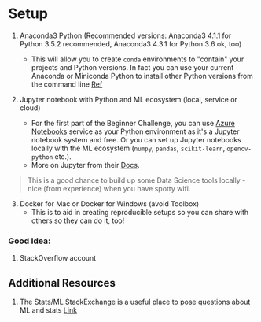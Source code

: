 # Setup

1.  Anaconda3 Python (Recommended versions:  Anaconda3 4.1.1 for Python 3.5.2 recommended, Anaconda3 4.3.1 for Python 3.6 ok, too)
    *  This will allow you to create `conda` environments to "contain" your projects and Python versions.  In fact you can use your current Anaconda or Miniconda Python to install other Python versions from the command line [Ref](https://conda.io/docs/user-guide/tasks/manage-environments.html#creating-an-environment-with-commands)

2. Jupyter notebook with Python and ML ecosystem (local, service or cloud)

    *  For the first part of the Beginner Challenge, you can use [Azure Notebooks](https://notebooks.azure.com) service as your Python environment as it's a Jupyter notebook system and free.  Or you can set up Jupyter notebooks locally with the ML ecosystem (`numpy`, `pandas`, `scikit-learn`, `opencv-python` etc.).
    * More on Jupyter from their [Docs](https://jupyter.readthedocs.io/en/latest/index.html).

> This is a good chance to build up some Data Science tools locally - nice (from experience) when you have spotty wifi.

3. Docker for Mac or Docker for Windows (avoid Toolbox)
    * This is to aid in creating reproducible setups so you can share with others so they can do it, too!

### Good Idea:

1.  StackOverflow account

## Additional Resources

1.  The Stats/ML StackExchange is a useful place to pose questions about ML and stats [Link](https://stats.stackexchange.com/)

